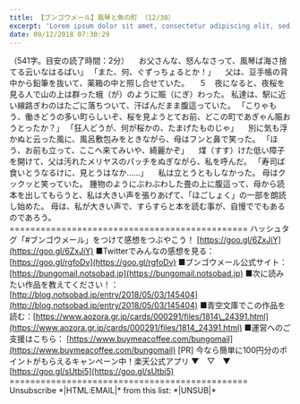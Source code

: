 ```yaml
---
title: 【ブンゴウメール】風琴と魚の町 （12/30）
excerpt: 'Lorem ipsum dolor sit amet, consectetur adipiscing elit, sed do eiusmod tempor incididunt ut labore et dolore magna aliqua. Praesent elementum facilisis leo vel fringilla est ullamcorper eget. At imperdiet dui accumsan sit amet nulla facilisi morbi tempus.'
date: 09/12/2018 07:30:29
---
```


（541字。目安の読了時間：2分） 　お父さんな、怒んなさって、風琴ば海さ捨てる云いなはるばい」 「また、何、ぐずっちょるとか！」 　父は、豆手帳の背中から鉛筆を抜いて、薬箱の中と照し合せていた。 　５　夜になると、夜桜を見る人で山の上は群った蛾（が）のように賑（にぎ）わった。 私達は、駅に近い線路ぎわのはたごに落ちついて、汗ばんだまま腹這っていた。 「こりゃもう、働きどうの多い町らしいぞ、桜を見ようとてお前、どこの町であぎゃん賑おうとったか？」 「狂人どうが、何が桜かの、たまげたものじゃ」 　別に気も浮かぬと云った風に、風呂敷包みをときながら、母はフンと鼻で笑った。 「ほう、お前も立って、ここへ来てみいや、綺麗かぞ」 　煤（すす）けた低い障子を開けて、父は汚れたメリヤスのパッチをぬぎながら、私を呼んだ。 「寿司ば食いとうなるけに、見とうはなか……」 　私は立とうともしなかった。 母はクックッと笑っていた。 腫物のようにぶわぶわした畳の上に腹這って、母から読本を出してもらうと、私は大きい声を張りあげて、「ほごしょく」の一部を朗読し始めた。 母は、私が大きい声で、すらすらと本を読む事が、自慢ででもあるのであろう。 ============================================== ハッシュタグ「#ブンゴウメール」をつけて感想をつぶやこう！ [https://goo.gl/6ZxJiY](https://goo.gl/6ZxJiY) ■Twitterでみんなの感想を見る：[https://goo.gl/rgfoDv](https://goo.gl/rgfoDv) ■ブンゴウメール公式サイト：[https://bungomail.notsobad.jp](https://bungomail.notsobad.jp) ■次に読みたい作品を教えてください！：[http://blog.notsobad.jp/entry/2018/05/03/145404](http://blog.notsobad.jp/entry/2018/05/03/145404) ■青空文庫でこの作品を読む：[https://www.aozora.gr.jp/cards/000291/files/1814\_24391.html](https://www.aozora.gr.jp/cards/000291/files/1814_24391.html) ■運営へのご支援はこちら： [https://www.buymeacoffee.com/bungomail](https://www.buymeacoffee.com/bungomail) \[PR\] 今なら簡単に100円分のポイントがもらえるキャンペーン中！楽天公式アプリ ▼　▽　▼ [https://goo.gl/sUtbi5](https://goo.gl/sUtbi5) ============================================== Unsubscribe \*|HTML:EMAIL|\* from this list: \*|UNSUB|\*